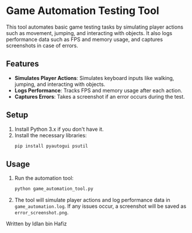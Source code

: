 
# Game Automation Testing Tool

This tool automates basic game testing tasks by simulating player actions such as movement, jumping, and interacting with objects. It also logs performance data such as FPS and memory usage, and captures screenshots in case of errors.

## Features
- **Simulates Player Actions**: Simulates keyboard inputs like walking, jumping, and interacting with objects.
- **Logs Performance**: Tracks FPS and memory usage after each action.
- **Captures Errors**: Takes a screenshot if an error occurs during the test.

## Setup
1. Install Python 3.x if you don't have it.
2. Install the necessary libraries:
   ```bash
   pip install pyautogui psutil
   ```

## Usage
1. Run the automation tool:
   ```bash
   python game_automation_tool.py
   ```

2. The tool will simulate player actions and log performance data in `game_automation.log`. If any issues occur, a screenshot will be saved as `error_screenshot.png`.

Written by Idlan bin Hafiz
